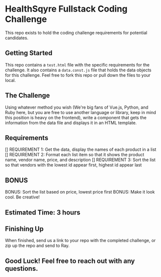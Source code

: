 # HealthSqyre Fullstack Coding Challenge
This repo exists to hold the coding challenge requirements for potential candidates.

## Getting Started
This repo contains a `test.html` file with the specific requirements for the challenge.
It also contains a `data.const.js` file that holds the data objects for this challenge.
Feel free to fork this repo or pull down the files to your local. 

## The Challenge
Using whatever method you wish (We're big fans of Vue.js, Python, and Ruby here, but you are free to use another language or library, keep in mind this position is heavy on the frontend), write a component that gets the information from the data file and displays it in an HTML template.

## Requirements
[] REQUIREMENT 1: Get the data, display the names of each product in a list
[] REQUIREMENT 2: Format each list item so that it shows the product name, vendor name, price, and description
[] REQUIREMENT 3: Sort the list so that vendors with the lowest id appear first, highest id appear last

## BONUS
BONUS: Sort the list based on price, lowest price first
BONUS: Make it look cool. Be creative!

## Estimated Time: 3 hours

## Finishing Up
When finished, send us a link to your repo with the completed challenge, or zip up the repo and send to Ray.

## Good Luck! Feel free to reach out with any questions.
